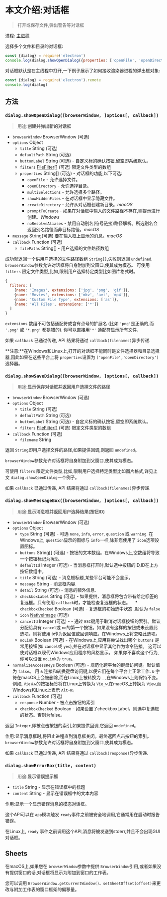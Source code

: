 # 本文介绍:对话框

> 打开或保存文件,弹出警告等对话框

进程: [主进程](../glossary.md#main-process)    

选择多个文件和目录的对话框:
```JavaScript
const {dialog} = require('electron')
console.log(dialog.showOpenDialog({properties: ['openFile', 'openDirectory', 'multiSelections']}))
```

对话框默认是在主线程中打开,一下例子展示了如何接收渲染器进程的弹出框对象:

```JavaScript
const {dialog} = require('electron').remote
console.log(dialog)
```

## 方法

### `dialog.showOpenDialog([browserWindow, ]options[, callback])`
> 用途:**创建并弹出新的对话框**

* `browserWindow` BrowserWindow (可选)
* `options` Object
  * `title` String (可选)
  * `defaultPath` String (可选)
  * `buttonLabel` String (可选) - 自定义标的确认按钮,留空即系统默认。
  * `filters` [FileFilter[]](structures/file-filter.md) (可选) 限定文件类型的数组
  * `properties` String[] (可选) - 对话框的功能,以下可选:
    * `openFile`  - 允许选择文件。
    * `openDirectory`  - 允许选择目录。
    * `multiSelections`  - 允许选择多个路径。
    * `showHiddenFiles`  - 在对话框中显示隐藏文件。
    * `createDirectory`  - 允许从对话框创建新目录。_macOS_ 
    * `promptToCreate`  - 如果在对话框中输入的文件路径不存在,则提示进行创建。_Windows_ 
    * `noResolveAliases`  - 禁用自动别名(符号链接)路径解析。所选别名会返回别名路径而非目标路径。_macOS_ 
* `message` String(可选) 要在输入框上显示的消息。_macOS_ 
* `callback` Function (可选)
  * `filePaths` String[] - 用户选择的文件路径数组

成功就返回一个供用户选择的文件路径数组 `String[]`,失败则返回 `undefined`. 
`browserWindow`参数允许对话框将自身附加到父窗口,使其成为模态。
 可使用 `filters` 限定文件类型,比如,限制用户选择特定类型比如图片格式时。
```JavaScript
{
  filters: [
    {name: 'Images', extensions: ['jpg', 'png', 'gif']},
    {name: 'Movies', extensions: ['mkv', 'avi', 'mp4']},
    {name: 'Custom File Type', extensions: ['as']},
    {name: 'All Files', extensions: ['*']}
  ]
}
```
 `extensions` 数组不可包括通配符或含有点号的扩展名 (比如 `'png'`是正确的,而 `'.png'` 或 `'*.png'` 都是错的). 你可以直接用`'*'` 通配符显示所有文件.
 
如果 `callback` 已通过传递,  API 结果将通过 `callback(filenames)`异步传递.

 **注意:**在Windows和Linux上,打开的对话框不能同时是文件选择器和目录选择器,因此如果在这些平台上将 `properties`设置为 `['openFile','openDirectory']` 选择器。

### `dialog.showSaveDialog([browserWindow, ]options[, callback])`
> 用途:**显示保存对话框并返回用户选择文件的路径**

* `browserWindow` BrowserWindow (可选)
* `options` Object
  * `title` String (可选)
  * `defaultPath` String (可选)
  * `buttonLabel` String (可选) - 自定义标的确认按钮,留空即系统默认。
  * `filters` [FileFilter[]](structures/file-filter.md) (可选) 限定文件类型的数组
* `callback` Function (可选)
  * `filename` String

返回 `String`即用户选择文件的路径,如果提供回调,则返回 `undefined`。

 `browserWindow`参数允许对话框将自身附加到父窗口,使其成为模态。
 
 可使用 `filters` 限定文件类型,比如,限制用户选择特定类型比如图片格式,详见上文 `dialog.showOpenDialog`一个例子。
 
如果 `callback` 已通过传递,  API 结果将通过 `callback(filenames)`异步传递.

### `dialog.showMessageBox([browserWindow, ]options[, callback])`
> 用途:**显示消息框并返回用户选择结果(按钮ID)**

* `browserWindow` BrowserWindow (可选)
* `options` Object
  * `type` String (可选) - 可选 `none`, `info`, `error`, `question` 或
  `warning`. 在Windows上, `question`显示的图标与 `info`一样,除非您使用了 `icon`选项设置图标。
  * `buttons` String[] (可选) - 按钮的文本数组。在Windows上,空数组将导致一个按钮标记为`确定`。
  * `defaultId` Integer (可选) - 当消息框打开时,默认选中按钮的ID,ID在上方按钮数组中。
  * `title` String (可选) - 消息框标题,某些平台可能不会显示。
  * `message` String - 消息框内容.
  * `detail` String (可选) - 消息的额外信息.
  * `checkboxLabel` String (可选) - 如果提供，消息框将包含带有给定标签的复选框。只有使用 `callback`时，才能检查复选框的状态。
   * `checkboxChecked` Boolean (可选) - 复选框的初始选中状态 ,默认为 `false`
  * `icon` [NativeImage](native-image.md) (可选)
  * `cancelId` Integer (可选) - - 通过 `ESC`键用于取消对话框按钮的索引。默认分配给具有 `cancel`或 `no`的第一个按钮。如果没有这样的按钮或未设置此选项，则将使用 `0`作为返回值或回调响应。在Windows上将忽略此选项。
  * `noLink` Boolean (可选) - 在Windows上,应用将尝试找出哪个 `buttons` 是常用按钮(如 `cancel`或 `yes`),并在对话框中显示其他作为命令链接。
    这可以使对话框以现代Windows应用程序的风格显示。
    如果你不喜欢这个行为,你可以设置 `noLink`为 `true`。
 * `normalizeAccessKeys` Boolean (可选) - 规范化跨平台的键盘访问键。默认值为 `false`。
    用 `&` 连接和转换键盘访问键,以便它们在每个平台上正常工作.
    `&` 字符在macOS上会被删除,而在Linux上被转换为  `_` ,在Windows上则保持不变。
    例如, `Vie＆w`的按钮标签将在Linux上转换为 `Vie_w`,在macOS上转换为 `View`,而Windows和Linux上表示 `Alt-W`。
* `callback` Function (可选)
  * `response` Number - 被点击按钮的索引
  * `checkboxChecked` Boolean - 如果设置了checkboxLabel，则选中复选框的状态。否则为false。
  
返回 `Integer`,即被点击按钮的索引,如果提供回调,它返回 `undefined`。

作用:显示消息框时,将阻止进程直到消息框关闭。最终返回点击按钮的索引。 `browserWindow`参数允许对话框将自身附加到父窗口,使其成为模态。

如果 `callback` 已通过传递,  API 结果将通过 `callback(response)`异步传递.

### `dialog.showErrorBox(title, content)`
> 用途:**显示错误提示框**

* `title` String - 显示在错误框中的标题
* `content` String - 显示在错误框中的文本内容

作用:显示一个显示错误消息的模态对话框。

这个API可以在 `app`模块触发 `ready`事件之前被安全地调用,它通常用在启动时报告错误。

在Linux上, `ready` 事件之前调用这个API,消息将被发送到stderr,并且不会出现GUI对话框。

## Sheets

在macOS上,如果您在 `browserWindow`参数中提供 `BrowserWindow`引用,或者如果没有提供窗口的话,对话框将显示为附加到窗口的工作表。

您可以调用 `BrowserWindow.getCurrentWindow()。setSheetOffset(offset)`来更改与附加工作表的窗口框架的偏移量。